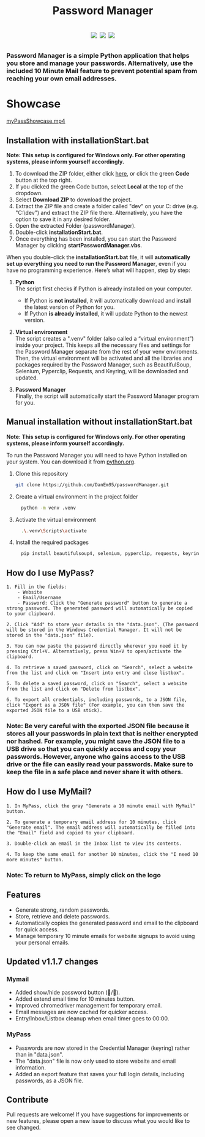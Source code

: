 <h1 align="center">
	Password Manager
<p align=center>
<a href="http://makeapullrequest.com"><img src="https://img.shields.io/badge/PRs-welcome-brightgreen.svg"></a>
<a href="https://github.com/DanEm95"><img src="https://img.shields.io/badge/lead-DanEm95-lightblue"></a>
<a href="https://github.com/DanEm95/passwordManager/releases"><img src="https://img.shields.io/github/v/release/DanEm95/passwordManager.svg?label=version"></a>
</p>
</h1>

<h3 align="">
	Password Manager is a simple Python application that helps you store and manage your passwords. Alternatively, use the included 10 Minute Mail feature to prevent potential spam from reaching your own email addresses.
</h3>

<h1 align="">
	Showcase
</h1>

[myPassShowcase.mp4](https://github.com/user-attachments/assets/0b750d0f-6423-4027-8956-797edcc99ab7)


## Installation with installationStart.bat

**Note: This setup is configured for Windows only. For other operating systems, please inform yourself accordingly.**

1. To download the ZIP folder, either click [here](https://github.com/DanEm95/passwordManager/archive/refs/heads/main.zip), or click the green **Code** button at the top right.
2. If you clicked the green Code button, select **Local** at the top of the dropdown.
3. Select **Download ZIP** to download the project.
4. Extract the ZIP file and create a folder called "dev" on your C: drive (e.g. "C:\dev\") and extract the ZIP file there. Alternatively, you have the option to save it in any desired folder.
5. Open the extracted Folder (passwordManager).
6. Double-click **installationStart.bat**.
7. Once everything has been installed, you can start the Password Manager by clicking **startPasswordManager.vbs**.


When you double-click the **installationStart.bat** file, it will **automatically set up everything you need to run the Password Manager**, even if you have no programming experience. Here’s what will happen, step by step:

1. **Python**  
   The script first checks if Python is already installed on your computer.
  
   - If Python is **not installed**, it will automatically download and install the latest version of Python for you.
   - If Python **is already installed**, it will update Python to the newest version.

2. **Virtual environment**  
   The script creates a ".venv" folder (also called a “virtual environment”) inside your project. This keeps all the necessary files and settings for the Password Manager separate from the rest of your venv enviroments. Then, the virtual environment will be activated and all the libraries and packages required by the Password Manager, such as BeautifulSoup, Selenium, Pyperclip, Requests, and Keyring, will be downloaded and updated.

3. **Password Manager**  
   Finally, the script will automatically start the Password Manager program for you.


## Manual installation without installationStart.bat

**Note: This setup is configured for Windows only. For other operating systems, please inform yourself accordingly.**

To run the Password Manager you will need to have Python installed on your system. You can download it from [python.org](https://www.python.org/downloads/).

1. Clone this repository
   ```bash
   git clone https://github.com/DanEm95/passwordManager.git
2. Create a virtual environment in the project folder
   ```bash
	 python -m venv .venv
3. Activate the virtual environment
   ```bash
	 .\.venv\Scripts\activate
4. Install the required packages
   ```bash
	 pip install beautifulsoup4, selenium, pyperclip, requests, keyring

## How do I use MyPass?
```
1. Fill in the fields:
 	- Website
 	- Email/Username
	- Password: Click the "Generate password" button to generate a strong password. The generated password will automatically be copied to your clipboard.

2. Click "Add" to store your details in the "data.json". (The password will be stored in the Windows Credential Manager. It will not be stored in the "data.json" file).

3. You can now paste the password directly wherever you need it by pressing Ctrl+V. Alternatively, press Win+V to open/activate the clipboard.

4. To retrieve a saved password, click on "Search", select a website from the list and click on "Insert into entry and close listbox".

5. To delete a saved password, click on "Search", select a website from the list and click on "Delete from listbox".

6. To export all credentials, including passwords, to a JSON file, click "Export as a JSON file" (For example, you can then save the exported JSON file to a USB stick).
```
### Note: Be very careful with the exported JSON file because it stores all your passwords in plain text that is neither encrypted nor hashed. For example, you might save the JSON file to a USB drive so that you can quickly access and copy your passwords. However, anyone who gains access to the USB drive or the file can easily read your passwords. Make sure to keep the file in a safe place and never share it with others.

## How do I use MyMail?
```
1. In MyPass, click the gray "Generate a 10 minute email with MyMail" button.

2. To generate a temporary email address for 10 minutes, click "Generate email". The email address will automatically be filled into the "Email" field and copied to your clipboard.

3. Double-click an email in the Inbox list to view its contents.

4. To keep the same email for another 10 minutes, click the "I need 10 more minutes" button.
```
### Note: To return to MyPass, simply click on the logo

## Features
 - Generate strong, random passwords.
 - Store, retrieve and delete passwords.
 - Automatically copies the generated password and email to the clipboard for quick access.
 - Manage temporary 10 minute emails for website signups to avoid using your personal emails.

## Updated v1.1.7 changes
### Mymail
- Added show/hide password button (🙈/🙉).
- Added extend email time for 10 minutes button.
- Improved chromedriver management for temporary email.
- Email messages are now cached for quicker access.
- Entry/Inbox/Listbox cleanup when email timer goes to 00:00.
### MyPass
- Passwords are now stored in the Credential Manager (keyring) rather than in "data.json". 
- The "data.json" file is now only used to store website and email information.
- Added an export feature that saves your full login details, including passwords, as a JSON file.

## Contribute
Pull requests are welcome! If you have suggestions for improvements or new features, please open a new issue to discuss what you would like to see changed.
